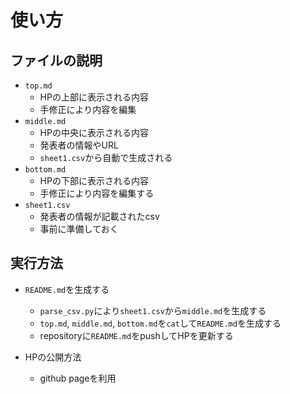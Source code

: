 # 使い方

## ファイルの説明

- ```top.md```
    - HPの上部に表示される内容
    - 手修正により内容を編集
- ```middle.md```
    - HPの中央に表示される内容
    - 発表者の情報やURL
    - ```sheet1.csv```から自動で生成される
- ```bottom.md```
    - HPの下部に表示される内容
    - 手修正により内容を編集する
- ```sheet1.csv```
    - 発表者の情報が記載されたcsv
    - 事前に準備しておく


## 実行方法

- ```README.md```を生成する
    - ```parse_csv.py```により```sheet1.csv```から```middle.md```を生成する
    - ```top.md```, ```middle.md```, ```bottom.md```を```cat```して```README.md```を生成する
    - repositoryに```README.md```をpushしてHPを更新する

- HPの公開方法
    - github pageを利用

